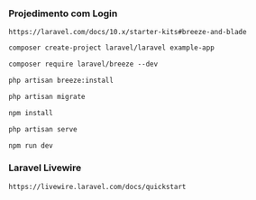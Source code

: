 ### Projedimento com Login
```
https://laravel.com/docs/10.x/starter-kits#breeze-and-blade
```

```1
composer create-project laravel/laravel example-app
```

```2
composer require laravel/breeze --dev
```

```3
php artisan breeze:install
```

```4
php artisan migrate
```

```5
npm install
```

```6 
php artisan serve
```

```Optional
npm run dev
```

### Laravel Livewire
```
https://livewire.laravel.com/docs/quickstart
```